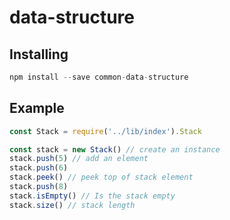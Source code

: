 # data-structure

## Installing

``` javascript 
npm install --save common-data-structure
```

## Example

``` javascript 
const Stack = require('../lib/index').Stack

const stack = new Stack() // create an instance
stack.push(5) // add an element
stack.push(6)
stack.peek() // peek top of stack element
stack.push(8)
stack.isEmpty() // Is the stack empty 
stack.size() // stack length
```